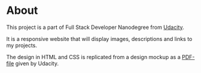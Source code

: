 # About

This project is a part of Full Stack Developer Nanodegree from [Udacity](https://www.udacity.com/course/full-stack-web-developer-nanodegree--nd004).

It is a responsive website that will display images, descriptions and links to my projects.

The design in HTML and CSS is replicated from a design mockup as a [PDF-file](https://storage.googleapis.com/supplemental_media/udacityu/2655898586/design-mockup-portfolio.pdf) given by Udacity.